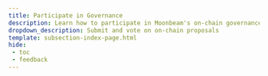 ```yaml
---
title: Participate in Governance
description: Learn how to participate in Moonbeam's on-chain governance, including how to propose an action to be voted on and how to vote on proposals.
dropdown_description: Submit and vote on on-chain proposals
template: subsection-index-page.html
hide: 
 - toc
 - feedback
---
```

